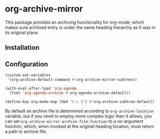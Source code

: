 # org-archive-mirror #

This package provides an archiving functionality for org-mode, which makes sure archived entry is under the same heading hierarchy as it was in its original place.

## Installation ##

## Configuration ##

```lisp
(custom-set-variables
 '(org-archive-default-command #'org-archive-mirror-subtree))

(with-eval-after-load 'org-agenda
  (fset 'org-agenda-archive #'org-agenda-archive-default))

(define-key org-mode-map (kbd "C-c $") #'org-archive-subtree-default)
```

By default an archive file is determined according to `org-archive-location` variable, but if you need to employ more complex logic then it allows, you can set `org-archive-mirror-archive-file-function` to a no-argument function, which, when invoked at the original heading location, must return a path to archive file.
